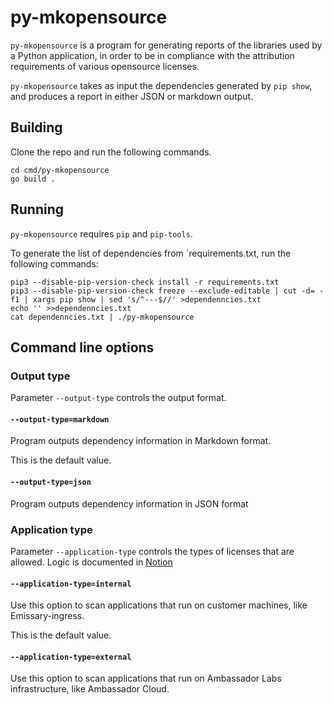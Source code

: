 # py-mkopensource

`py-mkopensource` is a program for generating reports of the libraries
used by a Python application, in order to be in compliance with the
attribution requirements of various opensource licenses.

`py-mkopensource` takes as input the dependencies generated by 
`pip show`, and produces a report in either JSON or markdown output.

## Building

Clone the repo and run the following commands.

```shell
cd cmd/py-mkopensource
go build .
```

## Running

`py-mkopensource` requires `pip` and `pip-tools`.

To generate the list of dependencies from `requirements.txt, run the 
following commands:

```shell
pip3 --disable-pip-version-check install -r requirements.txt
pip3 --disable-pip-version-check freeze --exclude-editable | cut -d= -f1 | xargs pip show | sed 's/^---$//' >dependenncies.txt
echo '' >>dependenncies.txt
cat dependenncies.txt | ./py-mkopensource
```

## Command line options

### Output type

Parameter `--output-type` controls the output format.

#### `--output-type=markdown`

Program outputs dependency information in Markdown format. 

This is the default value.

#### `--output-type=json`

Program outputs dependency information in JSON format

### Application type

Parameter `--application-type` controls the types of licenses that are
allowed. Logic is documented in [Notion](https://www.notion.so/datawire/1-Automate-License-Scan-and-Information-Files-31f4cd0f58f645f0afb922cfd710df81)

#### `--application-type=internal`

Use this option to scan applications that run on customer machines,
like Emissary-ingress.

This is the default value.

#### `--application-type=external`

Use this option to scan applications that run on Ambassador Labs
infrastructure, like Ambassador Cloud.
